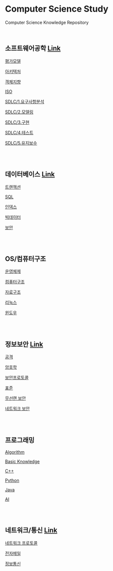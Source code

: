 #  Computer Science Study
Computer Science Knowledge Repository

<br>

## 소프트웨어공학 [Link](https://github.com/ChoboDeveloper/cs-study/blob/main/1_Software-Engineering/sweng.md)

[평가모델](https://github.com/ChoboDeveloper/cs-study/blob/main/1_Software-Engineering/sweng_assessment_model.md)  

[아키텍처](https://github.com/ChoboDeveloper/cs-study/blob/main/1_Software-Engineering/sweng_architecture.md)  

[객체지향](https://github.com/ChoboDeveloper/cs-study/blob/main/1_Software-Engineering/sweng_oop.md)  

[ISO](https://github.com/ChoboDeveloper/cs-study/blob/main/1_Software-Engineering/sweng_iso.md) 

[SDLC/1.요구사항분석](https://github.com/ChoboDeveloper/cs-study/blob/main/1_Software-Engineering/sweng_SDLC_1.RA.md)  

[SDLC/2.모델링](https://github.com/ChoboDeveloper/cs-study/blob/main/1_Software-Engineering/sweng_SDLC_2.Design.md)  

[SDLC/3.구현](https://github.com/ChoboDeveloper/cs-study/blob/main/1_Software-Engineering/sweng_SDLC_3.Implementation.md)  

[SDLC/4.테스트](https://github.com/ChoboDeveloper/cs-study/blob/main/1_Software-Engineering/sweng_SDLC_4.test.md)  

[SDLC/5.유지보수](https://github.com/ChoboDeveloper/cs-study/blob/main/1_Software-Engineering/sweng_SDLC_5.Maintenance.md)  

<br><br>

## 데이터베이스 [Link](https://github.com/ChoboDeveloper/cs-study/blob/main/2_Database/database.md)

[트랜잭션](https://github.com/ChoboDeveloper/cs-study/blob/main/2_Database/db_transaction.md)  

[SQL](https://github.com/ChoboDeveloper/cs-study/blob/main/2_Database/db_sql.md)

[인덱스](https://github.com/ChoboDeveloper/cs-study/blob/main/2_Database/db_index.md)  

[빅데이터](https://github.com/ChoboDeveloper/cs-study/blob/main/2_Database/bigdata.md)

[보안](https://github.com/ChoboDeveloper/cs-study/blob/main/2_Database/db_security.md)

<br><br>

## OS/컴퓨터구조 

[운영체제](https://github.com/ChoboDeveloper/cs-study/blob/main/3_OS/os.md)

[컴퓨터구조](https://github.com/ChoboDeveloper/cs-study/blob/main/3_OS/computer_architecture.md)  

[자료구조](https://github.com/ChoboDeveloper/cs-study/blob/main/3_OS/os_datastructure.md)  

[리눅스](https://github.com/ChoboDeveloper/cs-study/blob/main/3_OS/os_linux.md)  

[윈도우](https://github.com/ChoboDeveloper/cs-study/blob/main/3_OS/os_window.md) 

<br><br>

## 정보보안 [Link](https://github.com/ChoboDeveloper/cs-study/blob/main/4_Security/security.md)
[공격](https://github.com/ChoboDeveloper/cs-study/blob/main/4_Security/security_attack.md)   

[암호학](https://github.com/ChoboDeveloper/cs-study/blob/main/4_Security/security_crypto.md)  

[보안프로토콜](https://github.com/ChoboDeveloper/cs-study/blob/main/4_Security/security_protocol.md)  

[표준](https://github.com/ChoboDeveloper/cs-study/blob/main/4_Security/security_criteria.md)  

[무선랜 보안](https://github.com/ChoboDeveloper/cs-study/blob/main/4_Security/security_wireless.md)  

[네트워크 보안](https://github.com/ChoboDeveloper/cs-study/blob/main/4_Security/security_network.md)  

<br><br>

## 프로그래밍

[Algorithm](https://github.com/ChoboDeveloper/cs-study/blob/main/5_Programming/algorithm.md)

[Basic Knowledge](https://github.com/ChoboDeveloper/cs-study/blob/main/5_Programming/basic.md)

[C++](https://github.com/ChoboDeveloper/cs-study/blob/main/5_Programming/c%2B%2B.md)

[Python](https://github.com/ChoboDeveloper/cs-study/blob/main/5_Programming/python.md)

[Java](https://github.com/ChoboDeveloper/cs-study/blob/main/5_Programming/java.md) 

[AI](https://github.com/ChoboDeveloper/cs-study/blob/main/5_Programming/ai.md) 

<br><br>

## 네트워크/통신 [Link](https://github.com/ChoboDeveloper/cs-study/blob/main/7_Network/network.md)

[네트워크 프로토콜](https://github.com/ChoboDeveloper/cs-study/blob/main/7_Network/network_protocol.md)

[전자메일](https://github.com/ChoboDeveloper/cs-study/blob/main/7_Network/network_mail.md)

[정보통신](https://github.com/ChoboDeveloper/cs-study/blob/main/7_Network/ict.md)

<br><br>


